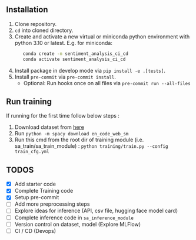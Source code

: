 ## Installation

1. Clone repository.
2. `cd` into cloned directory.
3. Create and activate a new virtual or miniconda python environment with python 3.10 or latest. E.g. for miniconda:
   ```bash
      conda create -n sentiment_analysis_ci_cd
      conda activate sentiment_analysis_ci_cd
   ```
4. Install package in develop mode via `pip install -e .[tests]`.
5. Install `pre-commit` via `pre-commit install`.
   * Optional: Run hooks once on all files via `pre-commit run --all-files`


## Run training

If running for the first time follow below steps :
1. Download dataset from [here](https://www.kaggle.com/datasets/kazanova/sentiment140/download?datasetVersionNumber=2)
2. Run `python -m spacy download en_code_web_sm` 
3. Run this cmd from the root dir of training module (i.e. sa_train/sa_train_module) : `python training/train.py --config train_cfg.yml`


## TODOS

- [x] Add starter code
- [x] Complete Training code
- [x] Setup pre-commit
- [ ] Add more preprocessing steps
- [ ] Explore ideas for inference (API, csv file, hugging face model card)
- [ ] Complete inference code in `sa_inference_module`
- [ ] Version control on dataset, model (Explore MLFlow)
- [ ] CI / CD (Devops)
